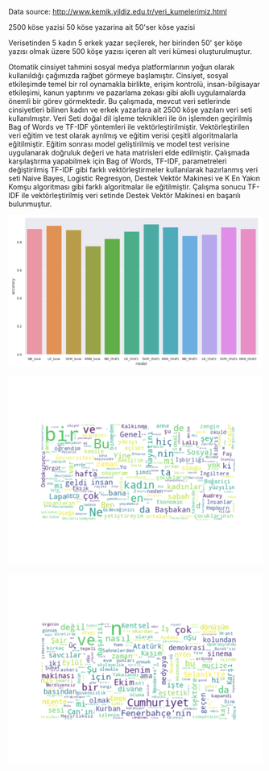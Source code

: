 Data source: http://www.kemik.yildiz.edu.tr/veri_kumelerimiz.html

2500 köse yazisi	50 köse yazarina ait 50'ser köse yazisi

Verisetinden 5 kadın 5 erkek yazar seçilerek, her birinden 50' şer köşe yazısı olmak üzere 500 köşe yazısı içeren alt veri kümesi oluşturulmuştur.

Otomatik cinsiyet tahmini sosyal medya platformlarının yoğun olarak kullanıldığı çağımızda rağbet görmeye başlamıştır. Cinsiyet, sosyal etkileşimde temel bir rol oynamakla birlikte, erişim kontrolü, insan-bilgisayar etkileşimi, kanun yaptırımı ve pazarlama zekası gibi akıllı uygulamalarda önemli bir görev görmektedir. Bu çalışmada, mevcut veri setlerinde cinsiyetleri bilinen kadın ve erkek yazarlara ait 2500 köşe yazıları veri seti kullanılmıştır. Veri Seti doğal dil işleme teknikleri ile ön işlemden geçirilmiş Bag of Words ve TF-IDF yöntemleri ile vektörleştirilmiştir. Vektörleştirilen veri eğitim ve test olarak ayrılmış ve eğitim verisi çeşitli algoritmalarla eğitilmiştir. Eğitim sonrası model geliştirilmiş ve model test verisine uygulanarak doğruluk değeri ve hata matrisleri elde edilmiştir. Çalışmada karşılaştırma yapabilmek için Bag of Words, TF-IDF, parametreleri değiştirilmiş TF-IDF gibi farklı vektörleştirmeler kullanılarak hazırlanmış veri seti Naive Bayes, Logistic Regresyon, Destek Vektör Makinesi ve K En Yakın Komşu algoritması gibi farklı algoritmalar ile eğitilmiştir. Çalışma sonucu TF-IDF ile vektörleştirilmiş veri setinde Destek Vektör Makinesi en başarılı bulunmuştur.

![](image/accuracy.png)

![](image/wordkadin_i.png)

![](image/worderkek.png)
